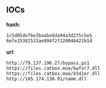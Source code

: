 
## IOCs

__hash__:

```text
1c5d05def6e3baabe8da94a3d275c5e5
6efe15382531ae994f2f220046421b1d
```
__url__:

```text
http://79.137.196.27/bypass.ps1
https://files.catbox.moe/kwfxr7.dll
https://files.catbox.moe/k541xr.dll
http://185.174.136.91/name.dll
```